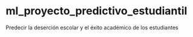 # ml_proyecto_predictivo_estudiantil
Predecir la deserción escolar y el éxito académico de los estudiantes
